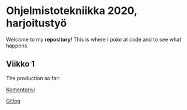 # Ohjelmistotekniikka 2020, harjoitustyö
Welcome to my **repository**! This is where I *poke* at code and to see what happens

## Viikko 1

The production so far:

[Komentorivi](https://github.com/pweura/ot-harjoitustyo/blob/master/laskarit/viikko1/komentorivi.txt)

[Gitlog](https://github.com/pweura/ot-harjoitustyo/blob/master/laskarit/viikko1/gitlog.txt)
